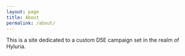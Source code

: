 ```yaml
---
layout: page
title: About
permalink: /about/
---
```


This is a site dedicated to a custom D5E campaign set in the realm of Hyluria.
